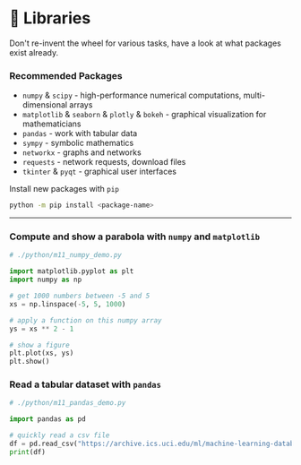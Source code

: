 <!-- .slide: id="-libraries" -->

# 🐍 Libraries
<!-- .element: class="headline" -->

Don't re-invent the wheel for various tasks, have a look at what packages exist already.

### Recommended Packages

- `numpy` & `scipy` - high-performance numerical computations, multi-dimensional arrays
- `matplotlib` & `seaborn` & `plotly` & `bokeh` - graphical visualization for mathematicians
- `pandas` - work with tabular data
- `sympy` - symbolic mathematics
- `networkx` - graphs and networks
- `requests` - network requests, download files
- `tkinter` & `pyqt` - graphical user interfaces

Install new packages with `pip`

```sh
python -m pip install <package-name>
```

---

### Compute and show a parabola with `numpy` and `matplotlib`

```py
# ./python/m11_numpy_demo.py

import matplotlib.pyplot as plt
import numpy as np

# get 1000 numbers between -5 and 5
xs = np.linspace(-5, 5, 1000)

# apply a function on this numpy array
ys = xs ** 2 - 1

# show a figure
plt.plot(xs, ys)
plt.show()

```

### Read a tabular dataset with `pandas`

```py
# ./python/m11_pandas_demo.py

import pandas as pd

# quickly read a csv file
df = pd.read_csv("https://archive.ics.uci.edu/ml/machine-learning-databases/iris/iris.data")
print(df)

```

